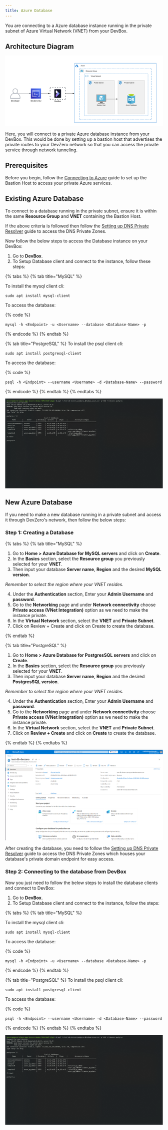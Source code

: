 ```yaml
---
title: Azure Database
---
```

You are connecting to a Azure database instance running in the private subnet of Azure Virtual Network (VNET) from your DevBox.

## Architecture Diagram

![Azure database Architecture](../../../.gitbook/assets/azure-db-architecture.png)

Here, you will connect to a private Azure database instance from your DevBox. This would be done by setting up a bastion host that advertises the private routes to your DevZero network so that you can access the private service through network tunneling.

## Prerequisites

Before you begin, follow the [Connecting to Azure](../../existing-network/connecting-to-azure.md) guide to set up the Bastion Host to access your private Azure services.

## Existing Azure Database

To connect to a database running in the private subnet, ensure it is within the same **Resource Group** and **VNET** containing the Bastion Host.

If the above criteria is followed then follow the [Setting up DNS Private Resolver](./setting-up-dns-private-resolver.md) guide to access the DNS Private Zones.

Now follow the below steps to access the Database instance on your DevBox:

1. Go to **DevBox**.
2. To Setup Database client and connect to the instance, follow these steps:

{% tabs %}
{% tab title="MySQL" %}

To install the mysql client cli:

```
sudo apt install mysql-client
```

To access the database:

{% code %}
```
mysql -h <Endpoint> -u <Username> --database <Database-Name> -p
```
{% endcode %}
{% endtab %}

{% tab title="PostgreSQL" %}
To install the psql client cli:

```
sudo apt install postgresql-client
```

To access the database:

{% code %}
```
psql -h <Endpoint> --username <Username> -d <Database-Name> --password
```
{% endcode %}
{% endtab %}
{% endtabs %}

![Azure database access](../../../.gitbook/assets/azure-db-access.png)

## New Azure Database

If you need to make a new database running in a private subnet and access it through DevZero's network, then follow the below steps:

### Step 1: Creating a Database

{% tabs %}
{% tab title="MySQL" %}

1. Go to **Home > Azure Database for MySQL servers** and click on **Create**.
2. In the **Basics** section, select the **Resource group** you previously selected for your **VNET**.
3. Then input your database **Server name**, **Region** and the desired **MySQL version**.

*Remember to select the region where your VNET resides.*

4. Under the **Authentication** section, Enter your **Admin Username** and **password**.
5. Go to the **Networking** page and under **Network connectivity** choose **Private access (VNet Integration)** option as we need to make the instance private.
6. In the **Virtual Network** section, select the **VNET** and **Private Subnet**.
7. Click on Review + Create and click on Create to create the database.

{% endtab %}

{% tab title="PostgreSQL" %}

1. Go to **Home > Azure Database for PostgresSQL servers** and click on **Create**.
2. In the **Basics** section, select the **Resource group** you previously selected for your **VNET**.
3. Then input your database **Server name**, **Region** and the desired **PostgresSQL version**.

*Remember to select the region where your VNET resides.*

4. Under the **Authentication** section, Enter your **Admin Username** and **password**.
5. Go to the **Networking** page and under **Network connectivity** choose **Private access (VNet Integration)** option as we need to make the instance private.
6. In the **Virtual Network** section, select the **VNET** and **Private Subnet**.
7. Click on **Review + Create** and click on **Create** to create the database.

{% endtab %}
{% endtabs %}

![Azure database creation](../../../.gitbook/assets/azure-db-creation.png)

After creating the database, you need to follow the [Setting up DNS Private Resolver](./setting-up-dns-private-resolver.md) guide to access the DNS Private Zones which houses your database's private domain endpoint for easy access.

### Step 2: Connecting to the database from DevBox

Now you just need to follow the below steps to install the database clients and connect to DevBox:

1. Go to **DevBox**.
2. To Setup Database client and connect to the instance, follow the steps:

{% tabs %}
{% tab title="MySQL" %}

To install the mysql client cli:

```
sudo apt install mysql-client
```

To access the database:

{% code %}
```
mysql -h <Endpoint> -u <Username> --database <Database-Name> -p
```
{% endcode %}
{% endtab %}

{% tab title="PostgreSQL" %}
To install the psql client cli:

```
sudo apt install postgresql-client
```

To access the database:

{% code %}
```
psql -h <Endpoint> --username <Username> -d <Database-Name> --password
```
{% endcode %}
{% endtab %}
{% endtabs %}

![Azure database access](../../../.gitbook/assets/azure-db-access.png)
